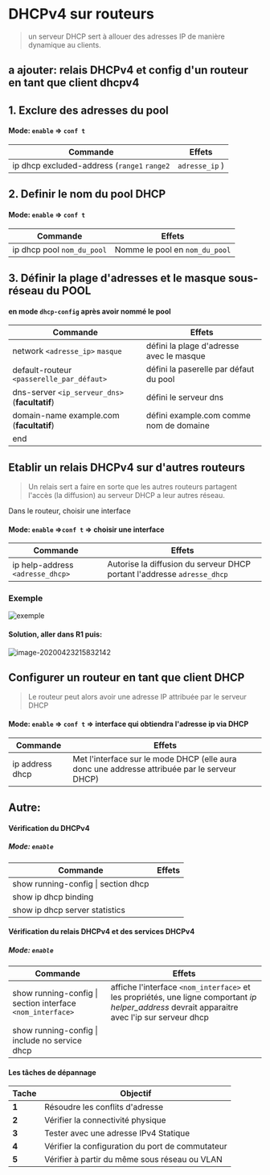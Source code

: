# DHCPv4 sur routeurs

> un serveur DHCP sert à allouer des adresses IP de manière dynamique au clients.

## a ajouter: relais DHCPv4 et config d'un routeur en tant que client dhcpv4

## 1. Exclure des adresses du pool

#### Mode: `enable` => `conf t`

| Commande                                                     | Effets                                                       |
| ------------------------------------------------------------ | ------------------------------------------------------------ |
| ip dhcp excluded-address (`range1` `range2` | `adresse_ip`  ) | Permet d'exclure une range d'adresse ip **ou** une adresse ip en particulier |



## 2. Definir le nom du pool DHCP

####  Mode: `enable` => `conf t`

| Commande                   | Effets                         |
| -------------------------- | ------------------------------ |
| ip dhcp pool `nom_du_pool` | Nomme le pool en `nom_du_pool` |



## 3. Définir la plage d'adresses et le masque sous-réseau du POOL

#### en mode `dhcp-config` après avoir nommé le pool 

| Commande                                       | Effets                                   |
| ---------------------------------------------- | ---------------------------------------- |
| network `<adresse_ip>` `masque`                | défini la plage d'adresse avec le masque |
| default-routeur `<passerelle_par_défaut>`      | défini la paserelle par défaut du pool   |
| dns-server `<ip_serveur_dns>` (**facultatif**) | défini le serveur dns                    |
| domain-name example.com (**facultatif**)       | défini example.com comme nom de domaine  |
| end                                            |                                          |

## Etablir un relais DHCPv4 sur d'autres routeurs

> Un relais sert a faire en sorte que les autres routeurs partagent l'accès (la diffusion) au serveur DHCP a leur autres réseau. 

Dans le routeur, choisir une interface

#### Mode: `enable` =>`conf t` => choisir une interface 

| Commande                         | Effets                                                       |
| -------------------------------- | ------------------------------------------------------------ |
| ip help-address `<adresse_dhcp>` | Autorise la diffusion du serveur DHCP portant l'addresse `adresse_dhcp` |

### Exemple

![exemple](/home/sebastien/Cours-L2/reseau/images/exemple3.png)

#### Solution, aller dans R1 puis: 

![image-20200423215832142](/home/sebastien/Cours-L2/reseau/images/commandes_dhcp.png)

##  Configurer un routeur en tant que client DHCP

> Le routeur peut alors avoir une adresse IP attribuée par le serveur DHCP 

#### Mode: `enable` => `conf t` => interface qui obtiendra l'adresse ip via DHCP

| Commande        | Effets                                                       |
| --------------- | ------------------------------------------------------------ |
| ip address dhcp | Met l'interface sur le mode DHCP (elle aura donc une addresse attribuée par le serveur DHCP) |



## Autre: 

#### Vérification du DHCPv4

##### Mode: `enable`

| Commande                            | Effets |
| ----------------------------------- | ------ |
| show running-config \| section dhcp |        |
| show ip dhcp binding                |        |
| show ip dhcp server statistics      |        |

#### Vérification du relais DHCPv4 et des services DHCPv4

##### Mode: `enable`

| Commande                                                   | Effets                                                       |
| ---------------------------------------------------------- | ------------------------------------------------------------ |
| show running-config \| section interface `<nom_interface>` | affiche l'interface `<nom_interface>` et les propriétés, une ligne comportant *ip helper_address* devrait apparaitre avec l'ip sur serveur dhcp |
| show running-config \| include no service dhcp             |                                                              |



#### Les tâches de dépannage

| Tache | Objectif                                         |
| ----- | ------------------------------------------------ |
| **1** | Résoudre les conflits d'adresse                  |
| **2** | Vérifier la connectivité physique                |
| **3** | Tester avec une adresse IPv4 Statique            |
| **4** | Vérifier la configuration du port de commutateur |
| **5** | Vérifier à partir du même sous réseau ou VLAN    |

